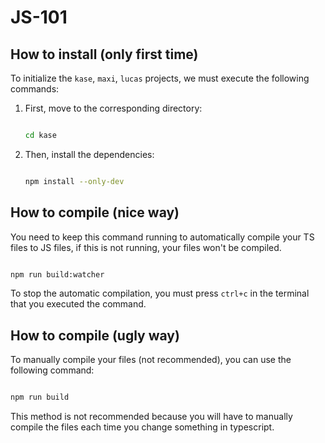 # JS-101

## How to install (only first time)

To initialize the `kase`, `maxi`, `lucas` projects, we must execute the following commands:

1. First, move to the corresponding directory:

   ```bash
   
   cd kase
   ```

2. Then, install the dependencies:

    ```bash

    npm install --only-dev
    ```

## How to compile (nice way)

You need to keep this command running to automatically compile your TS files to JS files, if this is not running, your files won't be compiled.

```bash

npm run build:watcher
```

To stop the automatic compilation, you must press `ctrl+c` in the terminal that you executed the command.
## How to compile (ugly way)

To manually compile your files (not recommended), you can use the following command:

```bash

npm run build
```

This method is not recommended because you will have to manually compile the files each time you change something in typescript.
